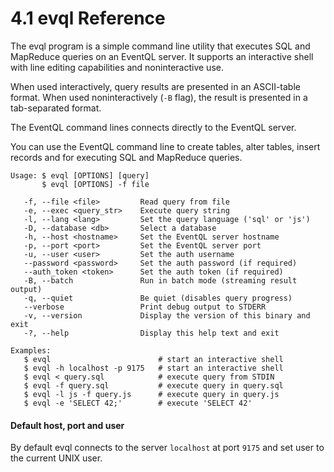 4.1 evql Reference
==================

The evql program is a simple command line utility that executes SQL and MapReduce
queries on an EventQL server. It supports an interactive shell with line editing
capabilities and noninteractive use.

When used interactively, query results are presented in an ASCII-table format.
When used noninteractively (`-B` flag), the result is presented in a tab-separated
format.

The EventQL command lines connects directly to the EventQL server.

You can use the EventQL command line to create tables, alter tables, insert records
and for executing SQL and MapReduce queries.

    Usage: $ evql [OPTIONS] [query]
           $ evql [OPTIONS] -f file

       -f, --file <file>         Read query from file
       -e, --exec <query_str>    Execute query string
       -l, --lang <lang>         Set the query language ('sql' or 'js')
       -D, --database <db>       Select a database
       -h, --host <hostname>     Set the EventQL server hostname
       -p, --port <port>         Set the EventQL server port
       -u, --user <user>         Set the auth username
       --password <password>     Set the auth password (if required)
       --auth_token <token>      Set the auth token (if required)
       -B, --batch               Run in batch mode (streaming result output)
       -q, --quiet               Be quiet (disables query progress)
       --verbose                 Print debug output to STDERR
       -v, --version             Display the version of this binary and exit
       -?, --help                Display this help text and exit

    Examples:
       $ evql                        # start an interactive shell
       $ evql -h localhost -p 9175   # start an interactive shell
       $ evql < query.sql            # execute query from STDIN
       $ evql -f query.sql           # execute query in query.sql
       $ evql -l js -f query.js      # execute query in query.js
       $ evql -e 'SELECT 42;'        # execute 'SELECT 42'


#### Default host, port and user

By default evql connects to the server `localhost` at port `9175` and set user to
the current UNIX user.

